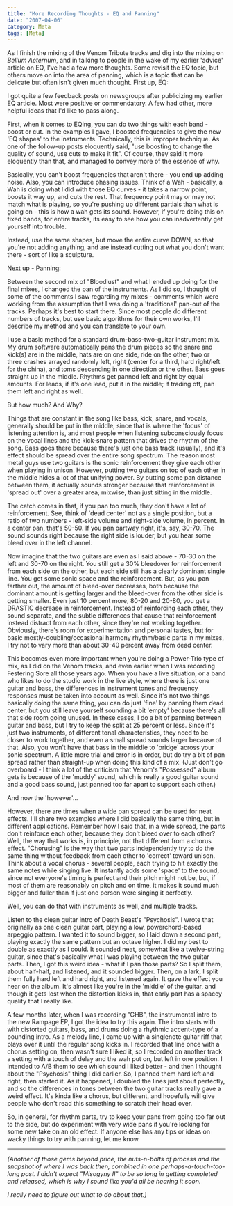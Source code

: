 ```yaml
---
title: "More Recording Thoughts - EQ and Panning"
date: "2007-04-06"
category: Meta
tags: [Meta]
---
```


As I finish the mixing of the Venom Tribute tracks and dig into the mixing on *Bellum Aeternum*, and in talking to people in the wake of my earlier 'advice' article on EQ, I've had a few more thoughts. Some revisit the EQ topic, but others move on into the area of panning, which is a topic that can be delicate but often isn't given much thought. First up, EQ:

I got quite a few feedback posts on newsgroups after publicizing my earlier EQ article. Most were positive or commendatory. A few had other, more helpful ideas that I'd like to pass along.

First, when it comes to EQing, you can do two things with each band - boost or cut. In the examples I gave, I boosted frequencies to give the new 'EQ shapes' to the instruments. Technically, this is improper technique. As one of the follow-up posts eloquently said, "use boosting to change the quality of sound, use cuts to make it fit". Of course, they said it more eloquently than that, and managed to convey more of the essence of why.

Basically, you can't boost frequencies that aren't there - you end up adding noise. Also, you can introduce phasing issues. Think of a Wah - basically, a Wah is doing what I did with those EQ curves - it takes a narrow point, boosts it way up, and cuts the rest. That frequency point may or may not match what is playing, so you're pushing up different partials than what is going on - this is how a wah gets its sound. However, if you're doing this on fixed bands, for entire tracks, its easy to see how you can inadvertently get yourself into trouble.

Instead, use the same shapes, but move the entire curve DOWN, so that you're not adding anything, and are instead cutting out what you don't want there - sort of like a sculpture.

Next up - Panning:

Between the second mix of "Bloodlust" and what I ended up doing for the final mixes, I changed the pan of the instruments. As I did so, I thought of some of the comments I saw regarding my mixes - comments which were working from the assumption that I was doing a 'traditional' pan-out of the tracks. Perhaps it's best to start there. Since most people do different numbers of tracks, but use basic algorithms for their own works, I'll describe my method and you can translate to your own.

I use a basic method for a standard drum-bass-two-guitar instrument mix. My drum software automatically pans the drum pieces so the snare and kick(s) are in the middle, hats are on one side, ride on the other, two or three crashes arrayed randomly left, right (center for a third, hard right/left for the china), and toms descending in one direction or the other. Bass goes straight up in the middle. Rhythms get panned left and right by equal amounts. For leads, if it's one lead, put it in the middle; if trading off, pan them left and right as well.

But how much? And Why?

Things that are constant in the song like bass, kick, snare, and vocals, generally should be put in the middle, since that is where the 'focus' of listening attention is, and most people when listening subconsciously focus on the vocal lines and the kick-snare pattern that drives the rhythm of the song. Bass goes there because there's just one bass track (usually), and it's effect should be spread over the entire song spectrum. The reason most metal guys use two guitars is the sonic reinforcement they give each other when playing in unison. However, putting two guitars on top of each other in the middle hides a lot of that unifying power. By putting some pan distance between them, it actually sounds stronger because that reinforcement is 'spread out' over a greater area, mixwise, than just sitting in the middle.

The catch comes in that, if you pan too much, they don't have a lot of reinforcement. See, think of 'dead center' not as a single position, but a ratio of two numbers - left-side volume and right-side volume, in percent. In a center pan, that's 50-50. If you pan partway right, it's, say, 30-70. The sound sounds right because the right side is louder, but you hear some bleed over in the left channel.

Now imagine that the two guitars are even as I said above - 70-30 on the left and 30-70 on the right. You still get a 30% bleedover for reinforcement from each side on the other, but each side still has a clearly dominant single line. You get some sonic space and the reinforcement. But, as you pan farther out, the amount of bleed-over decreases, both because the dominant amount is getting larger and the bleed-over from the other side is getting smaller. Even just 10 percent more, 80-20 and 20-80, you get a DRASTIC decrease in reinforcement. Instead of reinforcing each other, they sound separate, and the subtle differences that cause that reinforcement instead distract from each other, since they're not working together. Obviously, there's room for experimentation and personal tastes, but for basic mostly-doubling/occasional harmony rhythm/basic parts in my mixes, I try not to vary more than about 30-40 percent away from dead center.

This becomes even more important when you're doing a Power-Trio type of mix, as I did on the Venom tracks, and even earlier when I was recording Festering Sore all those years ago. When you have a live situation, or a band who likes to do the studio work in the live style, where there is just one guitar and bass, the differences in instrument tones and frequency responses must be taken into account as well. Since it's not two things basically doing the same thing, you can do just 'fine' by panning them dead center, but you still leave yourself sounding a bit 'empty' because there's all that side room going unused. In these cases, I do a bit of panning between guitar and bass, but I try to keep the split at 25 percent or less. Since it's just two instruments, of different tonal characteristics, they need to be closer to work together, and even a small spread sounds larger because of that. Also, you won't have that bass in the middle to 'bridge' across your sonic spectrum. A little more trial and error is in order, but do try a bit of pan spread rather than straight-up when doing this kind of a mix. (Just don't go overboard - I think a lot of the criticism that Venom's "Possessed" album gets is because of the 'muddy' sound, which is really a good guitar sound and a good bass sound, just panned too far apart to support each other.)

And now the 'however'...

However, there are times when a wide pan spread can be used for neat effects. I'll share two examples where I did basically the same thing, but in different applications. Remember how I said that, in a wide spread, the parts don't reinforce each other, because they don't bleed over to each other? Well, the way that works is, in principle, not that different from a chorus effect. "Chorusing" is the way that two parts independently try to do the same thing without feedback from each other to 'correct' toward unison. Think about a vocal chorus - several people, each trying to hit exactly the same notes while singing live. It instantly adds some 'space' to the sound, since not everyone's timing is perfect and their pitch might not be, but, if most of them are reasonably on pitch and on time, it makes it sound much bigger and fuller than if just one person were singing it perfectly.

Well, you can do that with instruments as well, and multiple tracks.

Listen to the clean guitar intro of Death Beast's "Psychosis". I wrote that originally as one clean guitar part, playing a low, powerchord-based arpeggio pattern. I wanted it to sound bigger, so I laid down a second part, playing exactly the same pattern but an octave higher. I did my best to double as exactly as I could. It sounded neat, somewhat like a twelve-string guitar, since that's basically what I was playing between the two guitar parts. Then, I got this weird idea - what if I pan those parts? So I split them, about half-half, and listened, and it sounded bigger. Then, on a lark, I split them fully hard left and hard right, and listened again. It gave the effect you hear on the album. It's almost like you're in the 'middle' of the guitar, and though it gets lost when the distortion kicks in, that early part has a spacey quality that I really like.

A few months later, when I was recording "GHB", the instrumental intro to the new Rampage EP, I got the idea to try this again. The intro starts with with distorted guitars, bass, and drums doing a rhythmic accent-type of a pounding intro. As a melody line, I came up with a singlenote guitar riff that plays over it until the regular song kicks in. I recorded that line once with a chorus setting on, then wasn't sure I liked it, so I recorded on another track a setting with a touch of delay and the wah put on, but left in one position. I intended to A/B them to see which sound I liked better - and then I thought about the "Psychosis" thing I did earlier. So, I panned them hard left and right, then started it. As it happened, I doubled the lines just about perfectly, and so the differences in tones between the two guitar tracks really gave a weird effect. It's kinda like a chorus, but different, and hopefully will give people who don't read this something to scratch their head over.

So, in general, for rhythm parts, try to keep your pans from going too far out to the side, but do experiment with very wide pans if you're looking for some new take on an old effect. If anyone else has any tips or ideas on wacky things to try with panning, let me know.

***

*(Another of those gems beyond price, the nuts-n-bolts of process and the snapshot of where I was back then, combined in one perhaps-a-touch-too-long post. I didn't expect "Misogyny II" to be so long in getting completed and released, which is why I sound like you'd all be hearing it soon.*

*I really need to figure out what to do about that.)*
